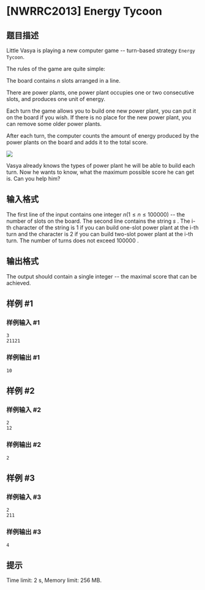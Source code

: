 # [NWRRC2013] Energy Tycoon

## 题目描述



Little Vasya is playing a new computer game -- turn-based strategy `Energy Tycoon`.

The rules of the game are quite simple:

The board contains $n$ slots arranged in a line.

There are power plants, one power plant occupies one or two consecutive slots, and produces one unit of energy.

Each turn the game allows you to build one new power plant, you can put it on the board if you wish. If there is no place for the new power plant, you can remove some older power plants.

After each turn, the computer counts the amount of energy produced by the power plants on the board and adds it to the total score.

![](/upload/images2/enegrgytycoon.png)

Vasya already knows the types of power plant he will be able to build each turn. Now he wants to know, what the maximum possible score he can get is. Can you help him?



## 输入格式



The first line of the input contains one integer $n (1 \le n \le 100 000)$ -- the number of slots on the board. The second line contains the string $s$ . The i-th character of the string is $1$ if you can build one-slot power plant at the i-th turn and the character is $2$ if you can build two-slot power plant at the i-th turn. The number of turns does not exceed $100 000$ .



## 输出格式



The output should contain a single integer -- the maximal score that can be achieved.



## 样例 #1

### 样例输入 #1
```
3
21121
```

### 样例输出 #1

```
10
```

## 样例 #2

### 样例输入 #2
```
2
12
```

### 样例输出 #2

```
2
```

## 样例 #3

### 样例输入 #3
```
2
211
```

### 样例输出 #3

```
4
```

## 提示

Time limit: 2 s, Memory limit: 256 MB. 


